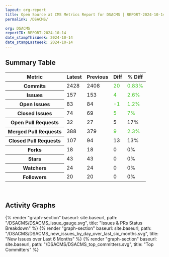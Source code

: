 ```yaml
---
layout: org-report
title: Open Source at CMS Metrics Report for DSACMS | REPORT-2024-10-14
permalink: /DSACMS/

org: DSACMS
reportID: REPORT-2024-10-14
date_stampThisWeek: 2024-10-14
date_stampLastWeek: 2024-10-14
---
```

<div class="summary-table">
  <table class="usa-table usa-table--borderless">
    <h2> Summary Table </h2>
    <thead>
      <tr>
        <th scope="col">Metric</th>
        <th scope="col">Latest</th>
        <th scope="col">Previous</th>
        <th scope="col">Diff</th>
        <th scope="col">% Diff</th>
      </tr>
    </thead>
    <tbody>
      <tr>
        <th scope="row">Commits</th>
        <td>2428</td>
        <td>2408</td>
        <td style="color: #45c527" >20</td>
        <td style="color: #45c527" >0.83%</td>
      </tr>
      <tr>
        <th scope="row">Issues</th>
        <td>157</td>
        <td>153</td>
        <td style="color: #45c527" >4</td>
        <td style="color: #45c527" >2.6%</td>
      </tr>
      <tr>
        <th scope="row">Open Issues</th>
        <td>83</td>
        <td>84</td>
        <td style="color: #45c527" >-1</td>
        <td style="color: #45c527" >1.2%</td>
      </tr>
      <tr>
        <th scope="row">Closed Issues</th>
        <td>74</td>
        <td>69</td>
        <td style="color: #45c527" >5</td>
        <td style="color: #45c527" >7%</td>
      </tr>
      <tr>
        <th scope="row">Open Pull Requests</th>
        <td>32</td>
        <td>27</td>
        <td style="" >5</td>
        <td style="" >17%</td>
      </tr>
      <tr>
        <th scope="row">Merged Pull Requests</th>
        <td>388</td>
        <td>379</td>
        <td style="color: #45c527" >9</td>
        <td style="color: #45c527" >2.3%</td>
      </tr>
      <tr>
        <th scope="row">Closed Pull Requests</th>
        <td>107</td>
        <td>94</td>
        <td style="" >13</td>
        <td style="" >13%</td>
      </tr>
      <tr>
        <th scope="row">Forks</th>
        <td>18</td>
        <td>18</td>
        <td style="" >0</td>
        <td style="" >0%</td>
      </tr>
      <tr>
        <th scope="row">Stars</th>
        <td>43</td>
        <td>43</td>
        <td style="" >0</td>
        <td style="" >0%</td>
      </tr>
      <tr>
        <th scope="row">Watchers</th>
        <td>24</td>
        <td>24</td>
        <td style="" >0</td>
        <td style="" >0%</td>
      </tr>
      <tr>
        <th scope="row">Followers</th>
        <td>20</td>
        <td>20</td>
        <td style="" >0</td>
        <td style="" >0%</td>
      </tr>
    </tbody>
  </table>
</div>
<div class="graph-container">
  <br>
  <h2>Activity Graphs</h2>
  <div class="all-graphs">
    <!--- Issues/PRs Status Breakdown Graph -->
    {% render "graph-section" baseurl: site.baseurl, path: "/DSACMS/DSACMS_issue_gauge.svg", title: "Issues & PRs Status Breakdown" %}
    <!-- New Issues over Last 6 Months -->
    {% render "graph-section" baseurl: site.baseurl, path: "/DSACMS/DSACMS_new_issues_by_day_over_last_six_months.svg", title: "New Issues over Last 6 Months" %}
    <!-- Top Committers Bar Graph -->
    {% render "graph-section" baseurl: site.baseurl, path: "/DSACMS/DSACMS_top_committers.svg", title: "Top Committers" %}
  </div>
</div>